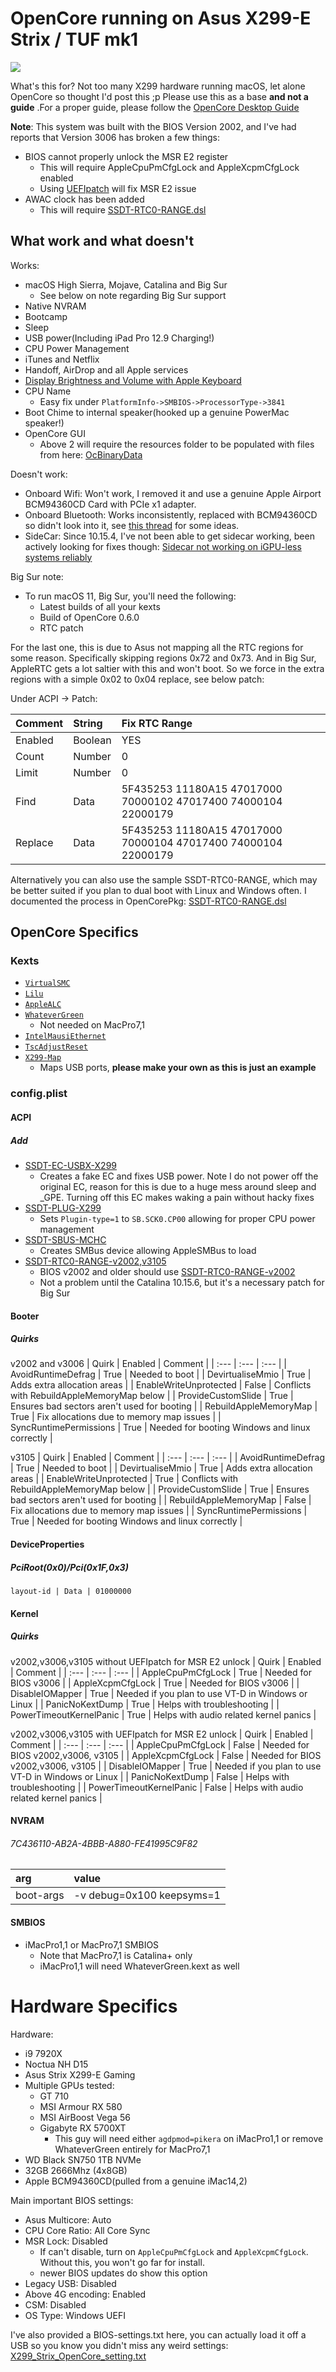 # OpenCore running on Asus X299-E Strix / TUF mk1

![](/images/aboutthismac.png)
 
 What's this for? Not too many X299 hardware running macOS, let alone OpenCore so thought I'd post this ;p 
 Please use this as a base **and not a guide** .For a proper guide, please follow the [OpenCore Desktop Guide](https://dortania.github.io/OpenCore-Install-Guide/)
 
 **Note**: This system was built with the BIOS Version 2002, and I've had reports that Version 3006 has broken a few things:
 
 * BIOS cannot properly unlock the MSR E2 register
   * This will require AppleCpuPmCfgLock and AppleXcpmCfgLock enabled
   * Using [UEFIpatch](https://github.com/LongSoft/UEFITool/releases/download/0.28.0/UEFIPatch_0.28.0_mac.zip) will fix MSR E2 issue
 * AWAC clock has been added
   * This will require [SSDT-RTC0-RANGE.dsl](https://github.com/acidanthera/OpenCorePkg/blob/master/Docs/AcpiSamples/SSDT-RTC0-RANGE.dsl)
 
## What work and what doesn't

Works:
* macOS High Sierra, Mojave, Catalina and Big Sur
  * See below on note regarding Big Sur support
* Native NVRAM
* Bootcamp
* Sleep
* USB power(Including iPad Pro 12.9 Charging!)
* CPU Power Management
* iTunes and Netflix
* Handoff, AirDrop and all Apple services
* [Display Brightness and Volume with Apple Keyboard](https://github.com/the0neyouseek/MonitorControl/releases)
* CPU Name
   * Easy fix under `PlatformInfo->SMBIOS->ProcessorType->3841`
* Boot Chime to internal speaker(hooked up a genuine PowerMac speaker!)
* OpenCore GUI
  * Above 2 will require the resources folder to be populated with files from here: [OcBinaryData](https://github.com/acidanthera/OcBinaryData)

Doesn't work:

* Onboard Wifi: Won't work, I removed it and use a genuine Apple Airport BCM94360CD Card with PCIe x1 adapter.
* Onboard Bluetooth: Works inconsistently, replaced with BCM94360CD so didn't look into it, see [this thread](https://github.com/daliansky/XiaoMi-Pro-Hackintosh/issues/262) for some ideas.
* SideCar: Since 10.15.4, I've not been able to get sidecar working, been actively looking for fixes though:  [Sidecar not working on iGPU-less systems reliably](https://github.com/AMD-OSX/bugtracker/issues/1)
 
Big Sur note:

* To run macOS 11, Big Sur, you'll need the following:
  * Latest builds of all your kexts
  * Build of OpenCore 0.6.0
  * RTC patch
  
For the last one, this is due to Asus not mapping all the RTC regions for some reason. Specifically skipping regions 0x72 and 0x73. And in Big Sur, AppleRTC gets a lot saltier with this and won't boot. So we force in the extra regions with a simple 0x02 to 0x04 replace, see below patch:

Under ACPI -> Patch:
  
| Comment | String | Fix RTC Range |
| :--- | :--- | :--- |
| Enabled | Boolean | YES |
| Count | Number | 0 |
| Limit | Number | 0 |
| Find | Data | 5F435253 11180A15 47017000 70000102 47017400 74000104 22000179 |
| Replace | Data | 5F435253 11180A15 47017000 70000104 47017400 74000104 22000179 |

Alternatively you can also use the sample SSDT-RTC0-RANGE, which may be better suited if you plan to dual boot with Linux and Windows often. I documented the process in OpenCorePkg: [SSDT-RTC0-RANGE.dsl](https://github.com/acidanthera/OpenCorePkg/blob/master/Docs/AcpiSamples/SSDT-RTC0-RANGE.dsl)

## OpenCore Specifics

### Kexts

* [`VirtualSMC`](https://github.com/acidanthera/VirtualSMC)
* [`Lilu`](https://github.com/vit9696/Lilu/releases)
* [`AppleALC`](https://github.com/vit9696/AppleALC/releases)
* [`WhateverGreen`](https://github.com/acidanthera/WhateverGreen/releases)
  * Not needed on MacPro7,1
* [`IntelMausiEthernet`](https://github.com/Mieze/IntelMausiEthernet)
* [`TscAdjustReset`](https://github.com/interferenc/TSCAdjustReset)
* [`X299-Map`](/Kexts/X299-Map.kext.zip)
   * Maps USB ports, **please make your own as this is just an example**

### config.plist

#### ACPI

##### Add

* [SSDT-EC-USBX-X299](/ACPI-Compiled/SSDT-EC-USBX-X299.aml)
  * Creates a fake EC and fixes USB power. Note I do not power off the original EC, reason for this is due to a huge mess around sleep and _GPE. Turning off this EC makes waking a pain without hacky fixes
* [SSDT-PLUG-X299](/ACPI-Compiled/SSDT-PLUG-X299.aml)
  * Sets `Plugin-type=1` to `SB.SCK0.CP00` allowing for proper CPU power management
* [SSDT-SBUS-MCHC](/ACPI-Compiled/SSDT-SBUS-MCHC.aml)
   * Creates SMBus device allowing AppleSMBus to load
* [SSDT-RTC0-RANGE-v2002,v3105](/ACPI-Compiled/SSDT-RTC0-RANGE-v3006.aml)
  * BIOS v2002 and older should use [SSDT-RTC0-RANGE-v2002](/ACPI-Compiled/SSDT-RTC0-RANGE-v2002.aml)
  * Not a problem until the Catalina 10.15.6, but it's a necessary patch for Big Sur

#### Booter

##### Quirks
v2002 and v3006
| Quirk | Enabled | Comment |
| :--- | :--- | :--- |
| AvoidRuntimeDefrag | True | Needed to boot |
| DevirtualiseMmio | True | Adds extra allocation areas |
| EnableWriteUnprotected | False | Conflicts with RebuildAppleMemoryMap below |
| ProvideCustomSlide | True | Ensures bad sectors aren't used for booting |
| RebuildAppleMemoryMap | True | Fix allocations due to memory map issues |
| SyncRuntimePermissions | True | Needed for booting Windows and linux correctly |


v3105
| Quirk | Enabled | Comment |
| :--- | :--- | :--- |
| AvoidRuntimeDefrag | True | Needed to boot |
| DevirtualiseMmio | True | Adds extra allocation areas |
| EnableWriteUnprotected | True | Conflicts with RebuildAppleMemoryMap below |
| ProvideCustomSlide | True | Ensures bad sectors aren't used for booting |
| RebuildAppleMemoryMap | False | Fix allocations due to memory map issues |
| SyncRuntimePermissions | True | Needed for booting Windows and linux correctly |

#### DeviceProperties

##### PciRoot(0x0)/Pci(0x1F,0x3)

```
layout-id | Data | 01000000
```

#### Kernel

##### Quirks
v2002,v3006,v3105 without UEFIpatch for MSR E2 unlock
| Quirk | Enabled | Comment |
| :--- | :--- | :--- |
| AppleCpuPmCfgLock | True | Needed for BIOS v3006 |
| AppleXcpmCfgLock | True | Needed for BIOS v3006 |
| DisableIOMapper | True | Needed if you plan to use VT-D in Windows or Linux |
| PanicNoKextDump | True | Helps with troubleshooting |
| PowerTimeoutKernelPanic | True | Helps with audio related kernel panics |

v2002,v3006,v3105 with UEFIpatch for MSR E2 unlock
| Quirk | Enabled | Comment |
| :--- | :--- | :--- |
| AppleCpuPmCfgLock | False | Needed for BIOS v2002,v3006, v3105 |
| AppleXcpmCfgLock | False | Needed for BIOS v2002,v3006, v3105 |
| DisableIOMapper | True | Needed if you plan to use VT-D in Windows or Linux |
| PanicNoKextDump | False | Helps with troubleshooting |
| PowerTimeoutKernelPanic | False | Helps with audio related kernel panics |

#### NVRAM

###### 7C436110-AB2A-4BBB-A880-FE41995C9F82

| arg | value |
| :--- | :--- |
| boot-args | -v debug=0x100 keepsyms=1 |


#### SMBIOS

* iMacPro1,1 or MacPro7,1 SMBIOS
  * Note that MacPro7,1 is Catalina+ only
  * iMacPro1,1 will need WhateverGreen.kext as well

# Hardware Specifics

Hardware:
* i9 7920X
* Noctua NH D15
* Asus Strix X299-E Gaming
* Multiple GPUs tested:
  * GT 710
  * MSI Armour RX 580
  * MSI AirBoost Vega 56
  * Gigabyte RX 5700XT
    * This guy will need either `agdpmod=pikera` on iMacPro1,1 or remove WhateverGreen entirely for MacPro7,1
* WD Black SN750 1TB NVMe
* 32GB 2666Mhz (4x8GB)
* Apple BCM94360CD(pulled from a genuine iMac14,2)

Main important BIOS settings:

* Asus Multicore: Auto
* CPU Core Ratio: All Core Sync
* MSR Lock: Disabled
   * If can't disable, turn on `AppleCpuPmCfgLock` and `AppleXcpmCfgLock`. Without this, you won't go far for install.
   * newer BIOS updates do show this option
* Legacy USB: Disabled
* Above 4G encoding: Enabled
* CSM: Disabled
* OS Type: Windows UEFI

I've also provided a BIOS-settings.txt here, you can actually load it off a USB so you know you didn't miss any weird settings: [X299_Strix_OpenCore_setting.txt](/X299_Strix_OpenCore_setting.txt)
